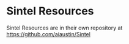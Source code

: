 # Sintel Resources

Sintel Resources are in their own repository at https://github.com/aiaustin/Sintel
